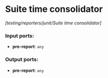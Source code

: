 # Suite time consolidator

_[testing/reporters/junit/Suite time consolidator]_

### Input ports:

* __pre-report__: ` any `

### Output ports:

* __pre-report__: ` any `

